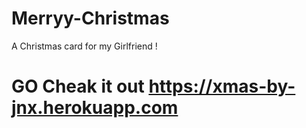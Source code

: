 # Merryy-Christmas
A Christmas card for my Girlfriend !
# GO Cheak it out <https://xmas-by-jnx.herokuapp.com>
